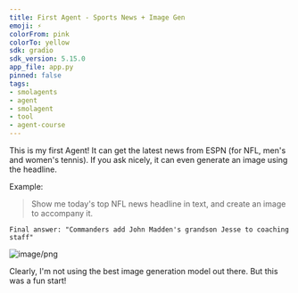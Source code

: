 ```yaml
---
title: First Agent - Sports News + Image Gen
emoji: ⚡
colorFrom: pink
colorTo: yellow
sdk: gradio
sdk_version: 5.15.0
app_file: app.py
pinned: false
tags:
- smolagents
- agent
- smolagent
- tool
- agent-course
---
```


This is my first Agent! It can get the latest news from ESPN (for NFL, men's and women's tennis). If you ask nicely, it can even generate an image using the headline. 

Example:
> Show me today's top NFL news headline in text, and create an image to accompany it.

```
Final answer: "Commanders add John Madden's grandson Jesse to coaching staff"
```
![image/png](https://cdn-uploads.huggingface.co/production/uploads/679d4eb1abfc5d90d94ac2b9/utdLjQTEpVrp_UaVtsM7H.png)

Clearly, I'm not using the best image generation model out there. But this was a fun start! 